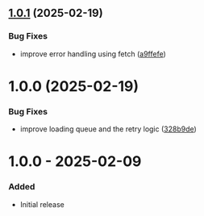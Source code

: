 ## [1.0.1](https://github.com/nassiry/fanosjs/compare/v1.0.0...v1.0.1) (2025-02-19)


### Bug Fixes

* improve error handling using fetch ([a9ffefe](https://github.com/nassiry/fanosjs/commit/a9ffefea078939b95d60cf1eb47f84486f5836c1))

# 1.0.0 (2025-02-19)


### Bug Fixes

* improve loading queue and the retry logic ([328b9de](https://github.com/nassiry/fanosjs/commit/328b9de7cf16601234da5474b9dfa2175d1e5691))

# 1.0.0 - 2025-02-09

### Added

- Initial release
